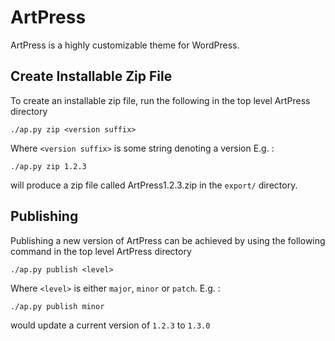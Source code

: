 ArtPress
========

ArtPress is a highly customizable theme for WordPress.

Create Installable Zip File
---------------------------

To create an installable zip file, run the following in the top level ArtPress directory

    ./ap.py zip <version suffix>

Where <code>&lt;version suffix&gt;</code> is some string denoting a version E.g. :

    ./ap.py zip 1.2.3 

will produce a zip file called ArtPress1.2.3.zip in the <code>export/</code> directory.

Publishing
----------

Publishing a new version of ArtPress can be achieved by using the following command in the top level ArtPress directory

    ./ap.py publish <level>

Where <code>&lt;level&gt;</code> is either <code>major</code>, <code>minor</code> or <code>patch</code>. E.g. :

    ./ap.py publish minor

would update a current version of <code>1.2.3</code> to <code>1.3.0</code>

